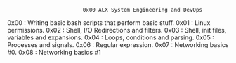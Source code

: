 							0x00 ALX System Engineering and DevOps

0x00 : Writing basic bash scripts that perform basic stuff.
0x01 : Linux permissions.
0x02 : Shell, I/O Redirections and filters.
0x03 : Shell, init files, variables and expansions.
0x04 : Loops, conditions and parsing.
0x05 : Processes and signals.
0x06 : Regular expression.
0x07 : Networking basics #0.
0x08 : Networking basics #1
